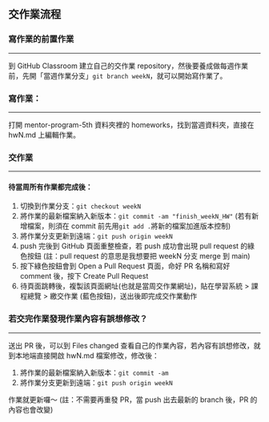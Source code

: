 ## 交作業流程

### 寫作業的前置作業
---

到 GitHub Classroom 建立自己的交作業 repository，然後要養成做每週作業前，先開「當週作業分支」`git branch weekN`，就可以開始寫作業了。

### 寫作業：
---

打開 mentor-program-5th 資料夾裡的 homeworks，找到當週資料夾，直接在 hwN.md 上編輯作業。

### 交作業
---

#### 待當周所有作業都完成後：
1. 切換到作業分支：`git checkout weekN`
2. 將作業的最新檔案納入新版本：`git commit -am "finish_weekN_HW"` (若有新增檔案，則須在 commit 前先用`git add .`將新的檔案加進版本控制)
3. 將作業分支更新到遠端：`git push origin weekN`
4. push 完後到 GitHub 頁面重整檢查，若 push 成功會出現 pull request 的綠色按鈕 (註：pull request 的意思是我想要把 weekN 分支 merge 到 main)
5. 按下綠色按鈕會到 Open a Pull Request 頁面，命好 PR 名稱和寫好 comment 後，按下 Create Pull Request
6. 待頁面跳轉後，複製該頁面網址(也就是當周交作業網址)，貼在學習系統 > 課程總覽 > 繳交作業 (藍色按鈕)，送出後即完成交作業動作

### 若交完作業發現作業內容有誤想修改？
---

送出 PR 後，可以到 Files changed 查看自己的作業內容，若內容有誤想修改，就到本地端直接開啟 hwN.md 檔案修改，修改後：
1. 將作業的最新檔案納入新版本：`git commit -am`
2. 將作業分支更新到遠端：`git push origin weekN`

作業就更新囉～
(註：不需要再重發 PR，當 push 出去最新的 branch 後，PR 的內容也會改變)
